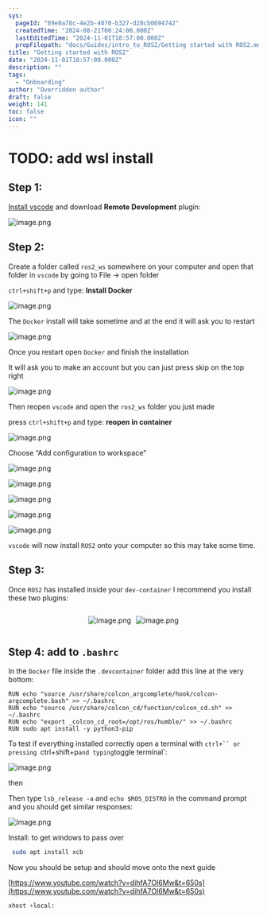 ```yaml
---
sys:
  pageId: "89e0a78c-4e2b-4070-b327-d28cb0694742"
  createdTime: "2024-08-21T00:24:00.000Z"
  lastEditedTime: "2024-11-01T18:57:00.000Z"
  propFilepath: "docs/Guides/intro_to_ROS2/Getting started with ROS2.md"
title: "Getting started with ROS2"
date: "2024-11-01T18:57:00.000Z"
description: ""
tags:
  - "Onboarding"
author: "Overridden author"
draft: false
weight: 141
toc: false
icon: ""
---
```


# TODO: add wsl install

## Step 1:

[Install vscode](https://code.visualstudio.com/download) and download **Remote Development** plugin:

![image.png](https://prod-files-secure.s3.us-west-2.amazonaws.com/d518164a-d88e-44d1-a4ee-3adb3bd8bce0/efb52993-1881-4a40-b95e-6f020334f022/image.png?X-Amz-Algorithm=AWS4-HMAC-SHA256&X-Amz-Content-Sha256=UNSIGNED-PAYLOAD&X-Amz-Credential=ASIAZI2LB466VUR4TKT3%2F20250322%2Fus-west-2%2Fs3%2Faws4_request&X-Amz-Date=20250322T061014Z&X-Amz-Expires=3600&X-Amz-Security-Token=IQoJb3JpZ2luX2VjEF0aCXVzLXdlc3QtMiJHMEUCID2MjxawT5Un7BQV5sjwtQQiQ%2Bx3C7FSrwVaeANbSj8PAiEAx0jRoD%2BF5wQseFRYXHrL0o8ihQaQkelsA5PQzKg%2F0%2BkqiAQItv%2F%2F%2F%2F%2F%2F%2F%2F%2F%2FARAAGgw2Mzc0MjMxODM4MDUiDHa9qpmSR7%2BHIqB9dircA5xCaIc6vsdoWUXPWU431vfMXUwPIAV05LQxZfD5yqapD7GfgplU3VAKoBvzqDcCW6UlAoqbgyxEAZMf1vgEXZfVPN2DoR3PC8pD4MW1RGatuGkKsg3e75H1ObjSQ0rfslipf7ieR%2FmufqvzugSYCB%2Bu8b59TLm6WvXsDT8DVoc241MwlGlW9jJ0hG2MB1YGrmCkjucq%2F9GEfjPTJuaa4la2US9HWiefljW06rcL93oUwTL%2FloTQPhMF67Z8LsLHVktojiGHcSWfzVSIMRFWyg4ob%2FtWjBNlJZ7LLMMKF23Wh%2FvSS2mOXYRzhdBxc8NtmvjZuWfR%2FA5rKT4QGnps3z18rXNHJJ07VgKdu0G%2FBzR8iUFnl8KaUflaE76QQgXh7puoQ1Nn8GWyGs9WsIXL6KfPNtrBsMkVGM1H%2BaHpu%2F9fo6ahFVp1%2FBUFjzQ1Wa5CjvQuH4rhDbu9nTKFdLjOj1qYcQZb8D8PjLKTiczSLf2iiO1v2iQILhznUALGZ4SaHIQD0Evhuz9Upkb1qNa8a9u%2BF7q8jfW0%2BqsJenJdwZeSlSNHzmfSnfggObZhXPtx%2BZWfDRsq4wALv5vBuid8mt3%2BEpF32q%2B%2BlcJ3Fy%2FNojr6F0u6CkEfyEzJsfl6MM6K%2Bb4GOqUBt5BFyUAs4SKv0R44%2FfDNDvJG0cPYjxvGS3Xy8n0LkJbgeJqb4u6tqbpu0aUBwPynfFfiNqSQpQ%2FUugqQ8%2FVM7GcIHdiAem5kwkWKIPf6a4tzFL5kGnTmd6r29lZpZQXPrkBmbfgkvheGc9nEYUqFm4UE3Fztrs9zG1AtT0vhYl%2BzeSx6mZXH1Ifufk38aGMd5AdcCxfUav7ZlQO2p%2B14K61HKgE%2B&X-Amz-Signature=3e8c60ece0d3a8b21de8d74ac02dd1f31d55d2e5d2973fc2508db86c60fe110d&X-Amz-SignedHeaders=host&x-id=GetObject)

## Step 2:

Create a folder called `ros2_ws` somewhere on your computer and open that folder in `vscode` by going to File → open folder 

`ctrl+shift+p` and type: **Install Docker**

![image.png](https://prod-files-secure.s3.us-west-2.amazonaws.com/d518164a-d88e-44d1-a4ee-3adb3bd8bce0/2269dc0e-1cd5-47ff-bceb-c04ad9b2eab0/image.png?X-Amz-Algorithm=AWS4-HMAC-SHA256&X-Amz-Content-Sha256=UNSIGNED-PAYLOAD&X-Amz-Credential=ASIAZI2LB466VUR4TKT3%2F20250322%2Fus-west-2%2Fs3%2Faws4_request&X-Amz-Date=20250322T061014Z&X-Amz-Expires=3600&X-Amz-Security-Token=IQoJb3JpZ2luX2VjEF0aCXVzLXdlc3QtMiJHMEUCID2MjxawT5Un7BQV5sjwtQQiQ%2Bx3C7FSrwVaeANbSj8PAiEAx0jRoD%2BF5wQseFRYXHrL0o8ihQaQkelsA5PQzKg%2F0%2BkqiAQItv%2F%2F%2F%2F%2F%2F%2F%2F%2F%2FARAAGgw2Mzc0MjMxODM4MDUiDHa9qpmSR7%2BHIqB9dircA5xCaIc6vsdoWUXPWU431vfMXUwPIAV05LQxZfD5yqapD7GfgplU3VAKoBvzqDcCW6UlAoqbgyxEAZMf1vgEXZfVPN2DoR3PC8pD4MW1RGatuGkKsg3e75H1ObjSQ0rfslipf7ieR%2FmufqvzugSYCB%2Bu8b59TLm6WvXsDT8DVoc241MwlGlW9jJ0hG2MB1YGrmCkjucq%2F9GEfjPTJuaa4la2US9HWiefljW06rcL93oUwTL%2FloTQPhMF67Z8LsLHVktojiGHcSWfzVSIMRFWyg4ob%2FtWjBNlJZ7LLMMKF23Wh%2FvSS2mOXYRzhdBxc8NtmvjZuWfR%2FA5rKT4QGnps3z18rXNHJJ07VgKdu0G%2FBzR8iUFnl8KaUflaE76QQgXh7puoQ1Nn8GWyGs9WsIXL6KfPNtrBsMkVGM1H%2BaHpu%2F9fo6ahFVp1%2FBUFjzQ1Wa5CjvQuH4rhDbu9nTKFdLjOj1qYcQZb8D8PjLKTiczSLf2iiO1v2iQILhznUALGZ4SaHIQD0Evhuz9Upkb1qNa8a9u%2BF7q8jfW0%2BqsJenJdwZeSlSNHzmfSnfggObZhXPtx%2BZWfDRsq4wALv5vBuid8mt3%2BEpF32q%2B%2BlcJ3Fy%2FNojr6F0u6CkEfyEzJsfl6MM6K%2Bb4GOqUBt5BFyUAs4SKv0R44%2FfDNDvJG0cPYjxvGS3Xy8n0LkJbgeJqb4u6tqbpu0aUBwPynfFfiNqSQpQ%2FUugqQ8%2FVM7GcIHdiAem5kwkWKIPf6a4tzFL5kGnTmd6r29lZpZQXPrkBmbfgkvheGc9nEYUqFm4UE3Fztrs9zG1AtT0vhYl%2BzeSx6mZXH1Ifufk38aGMd5AdcCxfUav7ZlQO2p%2B14K61HKgE%2B&X-Amz-Signature=0ffe3f14dafbc557494e005d9eef521ddc56c83404b0acf77b197f9e5c1f7569&X-Amz-SignedHeaders=host&x-id=GetObject)

The `Docker` install will take sometime and at the end it will ask you to restart

![image.png](https://prod-files-secure.s3.us-west-2.amazonaws.com/d518164a-d88e-44d1-a4ee-3adb3bd8bce0/ed233f78-be33-4b1f-b89c-9c346c0e961e/image.png?X-Amz-Algorithm=AWS4-HMAC-SHA256&X-Amz-Content-Sha256=UNSIGNED-PAYLOAD&X-Amz-Credential=ASIAZI2LB466VUR4TKT3%2F20250322%2Fus-west-2%2Fs3%2Faws4_request&X-Amz-Date=20250322T061014Z&X-Amz-Expires=3600&X-Amz-Security-Token=IQoJb3JpZ2luX2VjEF0aCXVzLXdlc3QtMiJHMEUCID2MjxawT5Un7BQV5sjwtQQiQ%2Bx3C7FSrwVaeANbSj8PAiEAx0jRoD%2BF5wQseFRYXHrL0o8ihQaQkelsA5PQzKg%2F0%2BkqiAQItv%2F%2F%2F%2F%2F%2F%2F%2F%2F%2FARAAGgw2Mzc0MjMxODM4MDUiDHa9qpmSR7%2BHIqB9dircA5xCaIc6vsdoWUXPWU431vfMXUwPIAV05LQxZfD5yqapD7GfgplU3VAKoBvzqDcCW6UlAoqbgyxEAZMf1vgEXZfVPN2DoR3PC8pD4MW1RGatuGkKsg3e75H1ObjSQ0rfslipf7ieR%2FmufqvzugSYCB%2Bu8b59TLm6WvXsDT8DVoc241MwlGlW9jJ0hG2MB1YGrmCkjucq%2F9GEfjPTJuaa4la2US9HWiefljW06rcL93oUwTL%2FloTQPhMF67Z8LsLHVktojiGHcSWfzVSIMRFWyg4ob%2FtWjBNlJZ7LLMMKF23Wh%2FvSS2mOXYRzhdBxc8NtmvjZuWfR%2FA5rKT4QGnps3z18rXNHJJ07VgKdu0G%2FBzR8iUFnl8KaUflaE76QQgXh7puoQ1Nn8GWyGs9WsIXL6KfPNtrBsMkVGM1H%2BaHpu%2F9fo6ahFVp1%2FBUFjzQ1Wa5CjvQuH4rhDbu9nTKFdLjOj1qYcQZb8D8PjLKTiczSLf2iiO1v2iQILhznUALGZ4SaHIQD0Evhuz9Upkb1qNa8a9u%2BF7q8jfW0%2BqsJenJdwZeSlSNHzmfSnfggObZhXPtx%2BZWfDRsq4wALv5vBuid8mt3%2BEpF32q%2B%2BlcJ3Fy%2FNojr6F0u6CkEfyEzJsfl6MM6K%2Bb4GOqUBt5BFyUAs4SKv0R44%2FfDNDvJG0cPYjxvGS3Xy8n0LkJbgeJqb4u6tqbpu0aUBwPynfFfiNqSQpQ%2FUugqQ8%2FVM7GcIHdiAem5kwkWKIPf6a4tzFL5kGnTmd6r29lZpZQXPrkBmbfgkvheGc9nEYUqFm4UE3Fztrs9zG1AtT0vhYl%2BzeSx6mZXH1Ifufk38aGMd5AdcCxfUav7ZlQO2p%2B14K61HKgE%2B&X-Amz-Signature=49f472494ed0ab3278ccc53b912cbc392f5b3bb00d66ce4289afcfc4fff55121&X-Amz-SignedHeaders=host&x-id=GetObject)

Once you restart open `Docker` and finish the installation

It will ask you to make an account but you can just press skip on the top right

![image.png](https://prod-files-secure.s3.us-west-2.amazonaws.com/d518164a-d88e-44d1-a4ee-3adb3bd8bce0/21010ad9-1659-4fd9-9f59-9932a09b2a3d/image.png?X-Amz-Algorithm=AWS4-HMAC-SHA256&X-Amz-Content-Sha256=UNSIGNED-PAYLOAD&X-Amz-Credential=ASIAZI2LB466VUR4TKT3%2F20250322%2Fus-west-2%2Fs3%2Faws4_request&X-Amz-Date=20250322T061014Z&X-Amz-Expires=3600&X-Amz-Security-Token=IQoJb3JpZ2luX2VjEF0aCXVzLXdlc3QtMiJHMEUCID2MjxawT5Un7BQV5sjwtQQiQ%2Bx3C7FSrwVaeANbSj8PAiEAx0jRoD%2BF5wQseFRYXHrL0o8ihQaQkelsA5PQzKg%2F0%2BkqiAQItv%2F%2F%2F%2F%2F%2F%2F%2F%2F%2FARAAGgw2Mzc0MjMxODM4MDUiDHa9qpmSR7%2BHIqB9dircA5xCaIc6vsdoWUXPWU431vfMXUwPIAV05LQxZfD5yqapD7GfgplU3VAKoBvzqDcCW6UlAoqbgyxEAZMf1vgEXZfVPN2DoR3PC8pD4MW1RGatuGkKsg3e75H1ObjSQ0rfslipf7ieR%2FmufqvzugSYCB%2Bu8b59TLm6WvXsDT8DVoc241MwlGlW9jJ0hG2MB1YGrmCkjucq%2F9GEfjPTJuaa4la2US9HWiefljW06rcL93oUwTL%2FloTQPhMF67Z8LsLHVktojiGHcSWfzVSIMRFWyg4ob%2FtWjBNlJZ7LLMMKF23Wh%2FvSS2mOXYRzhdBxc8NtmvjZuWfR%2FA5rKT4QGnps3z18rXNHJJ07VgKdu0G%2FBzR8iUFnl8KaUflaE76QQgXh7puoQ1Nn8GWyGs9WsIXL6KfPNtrBsMkVGM1H%2BaHpu%2F9fo6ahFVp1%2FBUFjzQ1Wa5CjvQuH4rhDbu9nTKFdLjOj1qYcQZb8D8PjLKTiczSLf2iiO1v2iQILhznUALGZ4SaHIQD0Evhuz9Upkb1qNa8a9u%2BF7q8jfW0%2BqsJenJdwZeSlSNHzmfSnfggObZhXPtx%2BZWfDRsq4wALv5vBuid8mt3%2BEpF32q%2B%2BlcJ3Fy%2FNojr6F0u6CkEfyEzJsfl6MM6K%2Bb4GOqUBt5BFyUAs4SKv0R44%2FfDNDvJG0cPYjxvGS3Xy8n0LkJbgeJqb4u6tqbpu0aUBwPynfFfiNqSQpQ%2FUugqQ8%2FVM7GcIHdiAem5kwkWKIPf6a4tzFL5kGnTmd6r29lZpZQXPrkBmbfgkvheGc9nEYUqFm4UE3Fztrs9zG1AtT0vhYl%2BzeSx6mZXH1Ifufk38aGMd5AdcCxfUav7ZlQO2p%2B14K61HKgE%2B&X-Amz-Signature=c3cda7d50a9b188596996f6e489fd22633a5681afab407ad5398724efb26d3d4&X-Amz-SignedHeaders=host&x-id=GetObject)

Then reopen `vscode` and open the `ros2_ws` folder you just made

press `ctrl+shift+p` and type: **reopen in container**

![image.png](https://prod-files-secure.s3.us-west-2.amazonaws.com/d518164a-d88e-44d1-a4ee-3adb3bd8bce0/4e93b8c2-41ad-488c-8095-c74205196118/image.png?X-Amz-Algorithm=AWS4-HMAC-SHA256&X-Amz-Content-Sha256=UNSIGNED-PAYLOAD&X-Amz-Credential=ASIAZI2LB466VUR4TKT3%2F20250322%2Fus-west-2%2Fs3%2Faws4_request&X-Amz-Date=20250322T061014Z&X-Amz-Expires=3600&X-Amz-Security-Token=IQoJb3JpZ2luX2VjEF0aCXVzLXdlc3QtMiJHMEUCID2MjxawT5Un7BQV5sjwtQQiQ%2Bx3C7FSrwVaeANbSj8PAiEAx0jRoD%2BF5wQseFRYXHrL0o8ihQaQkelsA5PQzKg%2F0%2BkqiAQItv%2F%2F%2F%2F%2F%2F%2F%2F%2F%2FARAAGgw2Mzc0MjMxODM4MDUiDHa9qpmSR7%2BHIqB9dircA5xCaIc6vsdoWUXPWU431vfMXUwPIAV05LQxZfD5yqapD7GfgplU3VAKoBvzqDcCW6UlAoqbgyxEAZMf1vgEXZfVPN2DoR3PC8pD4MW1RGatuGkKsg3e75H1ObjSQ0rfslipf7ieR%2FmufqvzugSYCB%2Bu8b59TLm6WvXsDT8DVoc241MwlGlW9jJ0hG2MB1YGrmCkjucq%2F9GEfjPTJuaa4la2US9HWiefljW06rcL93oUwTL%2FloTQPhMF67Z8LsLHVktojiGHcSWfzVSIMRFWyg4ob%2FtWjBNlJZ7LLMMKF23Wh%2FvSS2mOXYRzhdBxc8NtmvjZuWfR%2FA5rKT4QGnps3z18rXNHJJ07VgKdu0G%2FBzR8iUFnl8KaUflaE76QQgXh7puoQ1Nn8GWyGs9WsIXL6KfPNtrBsMkVGM1H%2BaHpu%2F9fo6ahFVp1%2FBUFjzQ1Wa5CjvQuH4rhDbu9nTKFdLjOj1qYcQZb8D8PjLKTiczSLf2iiO1v2iQILhznUALGZ4SaHIQD0Evhuz9Upkb1qNa8a9u%2BF7q8jfW0%2BqsJenJdwZeSlSNHzmfSnfggObZhXPtx%2BZWfDRsq4wALv5vBuid8mt3%2BEpF32q%2B%2BlcJ3Fy%2FNojr6F0u6CkEfyEzJsfl6MM6K%2Bb4GOqUBt5BFyUAs4SKv0R44%2FfDNDvJG0cPYjxvGS3Xy8n0LkJbgeJqb4u6tqbpu0aUBwPynfFfiNqSQpQ%2FUugqQ8%2FVM7GcIHdiAem5kwkWKIPf6a4tzFL5kGnTmd6r29lZpZQXPrkBmbfgkvheGc9nEYUqFm4UE3Fztrs9zG1AtT0vhYl%2BzeSx6mZXH1Ifufk38aGMd5AdcCxfUav7ZlQO2p%2B14K61HKgE%2B&X-Amz-Signature=adf8a2c3cd33ba6e6ef5f3f2c6a93797760a9181809a4b0238c76c10b61198c9&X-Amz-SignedHeaders=host&x-id=GetObject)

Choose “Add configuration to workspace”

![image.png](https://prod-files-secure.s3.us-west-2.amazonaws.com/d518164a-d88e-44d1-a4ee-3adb3bd8bce0/9560b282-5060-4989-ba37-97e7b2c22476/image.png?X-Amz-Algorithm=AWS4-HMAC-SHA256&X-Amz-Content-Sha256=UNSIGNED-PAYLOAD&X-Amz-Credential=ASIAZI2LB466VUR4TKT3%2F20250322%2Fus-west-2%2Fs3%2Faws4_request&X-Amz-Date=20250322T061014Z&X-Amz-Expires=3600&X-Amz-Security-Token=IQoJb3JpZ2luX2VjEF0aCXVzLXdlc3QtMiJHMEUCID2MjxawT5Un7BQV5sjwtQQiQ%2Bx3C7FSrwVaeANbSj8PAiEAx0jRoD%2BF5wQseFRYXHrL0o8ihQaQkelsA5PQzKg%2F0%2BkqiAQItv%2F%2F%2F%2F%2F%2F%2F%2F%2F%2FARAAGgw2Mzc0MjMxODM4MDUiDHa9qpmSR7%2BHIqB9dircA5xCaIc6vsdoWUXPWU431vfMXUwPIAV05LQxZfD5yqapD7GfgplU3VAKoBvzqDcCW6UlAoqbgyxEAZMf1vgEXZfVPN2DoR3PC8pD4MW1RGatuGkKsg3e75H1ObjSQ0rfslipf7ieR%2FmufqvzugSYCB%2Bu8b59TLm6WvXsDT8DVoc241MwlGlW9jJ0hG2MB1YGrmCkjucq%2F9GEfjPTJuaa4la2US9HWiefljW06rcL93oUwTL%2FloTQPhMF67Z8LsLHVktojiGHcSWfzVSIMRFWyg4ob%2FtWjBNlJZ7LLMMKF23Wh%2FvSS2mOXYRzhdBxc8NtmvjZuWfR%2FA5rKT4QGnps3z18rXNHJJ07VgKdu0G%2FBzR8iUFnl8KaUflaE76QQgXh7puoQ1Nn8GWyGs9WsIXL6KfPNtrBsMkVGM1H%2BaHpu%2F9fo6ahFVp1%2FBUFjzQ1Wa5CjvQuH4rhDbu9nTKFdLjOj1qYcQZb8D8PjLKTiczSLf2iiO1v2iQILhznUALGZ4SaHIQD0Evhuz9Upkb1qNa8a9u%2BF7q8jfW0%2BqsJenJdwZeSlSNHzmfSnfggObZhXPtx%2BZWfDRsq4wALv5vBuid8mt3%2BEpF32q%2B%2BlcJ3Fy%2FNojr6F0u6CkEfyEzJsfl6MM6K%2Bb4GOqUBt5BFyUAs4SKv0R44%2FfDNDvJG0cPYjxvGS3Xy8n0LkJbgeJqb4u6tqbpu0aUBwPynfFfiNqSQpQ%2FUugqQ8%2FVM7GcIHdiAem5kwkWKIPf6a4tzFL5kGnTmd6r29lZpZQXPrkBmbfgkvheGc9nEYUqFm4UE3Fztrs9zG1AtT0vhYl%2BzeSx6mZXH1Ifufk38aGMd5AdcCxfUav7ZlQO2p%2B14K61HKgE%2B&X-Amz-Signature=36dd14bca32b1aa3898f6d8e7d26f9679813e4b3b319c65ed774d5c63fa72246&X-Amz-SignedHeaders=host&x-id=GetObject)

![image.png](https://prod-files-secure.s3.us-west-2.amazonaws.com/d518164a-d88e-44d1-a4ee-3adb3bd8bce0/2ee63f81-886b-48e8-a553-dc6e5eac99e4/image.png?X-Amz-Algorithm=AWS4-HMAC-SHA256&X-Amz-Content-Sha256=UNSIGNED-PAYLOAD&X-Amz-Credential=ASIAZI2LB466VUR4TKT3%2F20250322%2Fus-west-2%2Fs3%2Faws4_request&X-Amz-Date=20250322T061014Z&X-Amz-Expires=3600&X-Amz-Security-Token=IQoJb3JpZ2luX2VjEF0aCXVzLXdlc3QtMiJHMEUCID2MjxawT5Un7BQV5sjwtQQiQ%2Bx3C7FSrwVaeANbSj8PAiEAx0jRoD%2BF5wQseFRYXHrL0o8ihQaQkelsA5PQzKg%2F0%2BkqiAQItv%2F%2F%2F%2F%2F%2F%2F%2F%2F%2FARAAGgw2Mzc0MjMxODM4MDUiDHa9qpmSR7%2BHIqB9dircA5xCaIc6vsdoWUXPWU431vfMXUwPIAV05LQxZfD5yqapD7GfgplU3VAKoBvzqDcCW6UlAoqbgyxEAZMf1vgEXZfVPN2DoR3PC8pD4MW1RGatuGkKsg3e75H1ObjSQ0rfslipf7ieR%2FmufqvzugSYCB%2Bu8b59TLm6WvXsDT8DVoc241MwlGlW9jJ0hG2MB1YGrmCkjucq%2F9GEfjPTJuaa4la2US9HWiefljW06rcL93oUwTL%2FloTQPhMF67Z8LsLHVktojiGHcSWfzVSIMRFWyg4ob%2FtWjBNlJZ7LLMMKF23Wh%2FvSS2mOXYRzhdBxc8NtmvjZuWfR%2FA5rKT4QGnps3z18rXNHJJ07VgKdu0G%2FBzR8iUFnl8KaUflaE76QQgXh7puoQ1Nn8GWyGs9WsIXL6KfPNtrBsMkVGM1H%2BaHpu%2F9fo6ahFVp1%2FBUFjzQ1Wa5CjvQuH4rhDbu9nTKFdLjOj1qYcQZb8D8PjLKTiczSLf2iiO1v2iQILhznUALGZ4SaHIQD0Evhuz9Upkb1qNa8a9u%2BF7q8jfW0%2BqsJenJdwZeSlSNHzmfSnfggObZhXPtx%2BZWfDRsq4wALv5vBuid8mt3%2BEpF32q%2B%2BlcJ3Fy%2FNojr6F0u6CkEfyEzJsfl6MM6K%2Bb4GOqUBt5BFyUAs4SKv0R44%2FfDNDvJG0cPYjxvGS3Xy8n0LkJbgeJqb4u6tqbpu0aUBwPynfFfiNqSQpQ%2FUugqQ8%2FVM7GcIHdiAem5kwkWKIPf6a4tzFL5kGnTmd6r29lZpZQXPrkBmbfgkvheGc9nEYUqFm4UE3Fztrs9zG1AtT0vhYl%2BzeSx6mZXH1Ifufk38aGMd5AdcCxfUav7ZlQO2p%2B14K61HKgE%2B&X-Amz-Signature=feffad151cf189670421719a794f55a270ff96327b1fbd826029b4aebc9236b9&X-Amz-SignedHeaders=host&x-id=GetObject)

![image.png](https://prod-files-secure.s3.us-west-2.amazonaws.com/d518164a-d88e-44d1-a4ee-3adb3bd8bce0/ae1580b2-b048-407e-aed9-b584224a7a04/image.png?X-Amz-Algorithm=AWS4-HMAC-SHA256&X-Amz-Content-Sha256=UNSIGNED-PAYLOAD&X-Amz-Credential=ASIAZI2LB466VUR4TKT3%2F20250322%2Fus-west-2%2Fs3%2Faws4_request&X-Amz-Date=20250322T061014Z&X-Amz-Expires=3600&X-Amz-Security-Token=IQoJb3JpZ2luX2VjEF0aCXVzLXdlc3QtMiJHMEUCID2MjxawT5Un7BQV5sjwtQQiQ%2Bx3C7FSrwVaeANbSj8PAiEAx0jRoD%2BF5wQseFRYXHrL0o8ihQaQkelsA5PQzKg%2F0%2BkqiAQItv%2F%2F%2F%2F%2F%2F%2F%2F%2F%2FARAAGgw2Mzc0MjMxODM4MDUiDHa9qpmSR7%2BHIqB9dircA5xCaIc6vsdoWUXPWU431vfMXUwPIAV05LQxZfD5yqapD7GfgplU3VAKoBvzqDcCW6UlAoqbgyxEAZMf1vgEXZfVPN2DoR3PC8pD4MW1RGatuGkKsg3e75H1ObjSQ0rfslipf7ieR%2FmufqvzugSYCB%2Bu8b59TLm6WvXsDT8DVoc241MwlGlW9jJ0hG2MB1YGrmCkjucq%2F9GEfjPTJuaa4la2US9HWiefljW06rcL93oUwTL%2FloTQPhMF67Z8LsLHVktojiGHcSWfzVSIMRFWyg4ob%2FtWjBNlJZ7LLMMKF23Wh%2FvSS2mOXYRzhdBxc8NtmvjZuWfR%2FA5rKT4QGnps3z18rXNHJJ07VgKdu0G%2FBzR8iUFnl8KaUflaE76QQgXh7puoQ1Nn8GWyGs9WsIXL6KfPNtrBsMkVGM1H%2BaHpu%2F9fo6ahFVp1%2FBUFjzQ1Wa5CjvQuH4rhDbu9nTKFdLjOj1qYcQZb8D8PjLKTiczSLf2iiO1v2iQILhznUALGZ4SaHIQD0Evhuz9Upkb1qNa8a9u%2BF7q8jfW0%2BqsJenJdwZeSlSNHzmfSnfggObZhXPtx%2BZWfDRsq4wALv5vBuid8mt3%2BEpF32q%2B%2BlcJ3Fy%2FNojr6F0u6CkEfyEzJsfl6MM6K%2Bb4GOqUBt5BFyUAs4SKv0R44%2FfDNDvJG0cPYjxvGS3Xy8n0LkJbgeJqb4u6tqbpu0aUBwPynfFfiNqSQpQ%2FUugqQ8%2FVM7GcIHdiAem5kwkWKIPf6a4tzFL5kGnTmd6r29lZpZQXPrkBmbfgkvheGc9nEYUqFm4UE3Fztrs9zG1AtT0vhYl%2BzeSx6mZXH1Ifufk38aGMd5AdcCxfUav7ZlQO2p%2B14K61HKgE%2B&X-Amz-Signature=81b02a28c694a065fa56dcb485ec05cf96be2906beef923b6fe33a108f42d2fc&X-Amz-SignedHeaders=host&x-id=GetObject)

![image.png](https://prod-files-secure.s3.us-west-2.amazonaws.com/d518164a-d88e-44d1-a4ee-3adb3bd8bce0/53255b28-f75e-430f-b9e3-c0ac8577e42b/image.png?X-Amz-Algorithm=AWS4-HMAC-SHA256&X-Amz-Content-Sha256=UNSIGNED-PAYLOAD&X-Amz-Credential=ASIAZI2LB466VUR4TKT3%2F20250322%2Fus-west-2%2Fs3%2Faws4_request&X-Amz-Date=20250322T061014Z&X-Amz-Expires=3600&X-Amz-Security-Token=IQoJb3JpZ2luX2VjEF0aCXVzLXdlc3QtMiJHMEUCID2MjxawT5Un7BQV5sjwtQQiQ%2Bx3C7FSrwVaeANbSj8PAiEAx0jRoD%2BF5wQseFRYXHrL0o8ihQaQkelsA5PQzKg%2F0%2BkqiAQItv%2F%2F%2F%2F%2F%2F%2F%2F%2F%2FARAAGgw2Mzc0MjMxODM4MDUiDHa9qpmSR7%2BHIqB9dircA5xCaIc6vsdoWUXPWU431vfMXUwPIAV05LQxZfD5yqapD7GfgplU3VAKoBvzqDcCW6UlAoqbgyxEAZMf1vgEXZfVPN2DoR3PC8pD4MW1RGatuGkKsg3e75H1ObjSQ0rfslipf7ieR%2FmufqvzugSYCB%2Bu8b59TLm6WvXsDT8DVoc241MwlGlW9jJ0hG2MB1YGrmCkjucq%2F9GEfjPTJuaa4la2US9HWiefljW06rcL93oUwTL%2FloTQPhMF67Z8LsLHVktojiGHcSWfzVSIMRFWyg4ob%2FtWjBNlJZ7LLMMKF23Wh%2FvSS2mOXYRzhdBxc8NtmvjZuWfR%2FA5rKT4QGnps3z18rXNHJJ07VgKdu0G%2FBzR8iUFnl8KaUflaE76QQgXh7puoQ1Nn8GWyGs9WsIXL6KfPNtrBsMkVGM1H%2BaHpu%2F9fo6ahFVp1%2FBUFjzQ1Wa5CjvQuH4rhDbu9nTKFdLjOj1qYcQZb8D8PjLKTiczSLf2iiO1v2iQILhznUALGZ4SaHIQD0Evhuz9Upkb1qNa8a9u%2BF7q8jfW0%2BqsJenJdwZeSlSNHzmfSnfggObZhXPtx%2BZWfDRsq4wALv5vBuid8mt3%2BEpF32q%2B%2BlcJ3Fy%2FNojr6F0u6CkEfyEzJsfl6MM6K%2Bb4GOqUBt5BFyUAs4SKv0R44%2FfDNDvJG0cPYjxvGS3Xy8n0LkJbgeJqb4u6tqbpu0aUBwPynfFfiNqSQpQ%2FUugqQ8%2FVM7GcIHdiAem5kwkWKIPf6a4tzFL5kGnTmd6r29lZpZQXPrkBmbfgkvheGc9nEYUqFm4UE3Fztrs9zG1AtT0vhYl%2BzeSx6mZXH1Ifufk38aGMd5AdcCxfUav7ZlQO2p%2B14K61HKgE%2B&X-Amz-Signature=cf7a59630e763c5db2aa54a659165f38a154ba86f88d56c6a9db7117912075d4&X-Amz-SignedHeaders=host&x-id=GetObject)

![image.png](https://prod-files-secure.s3.us-west-2.amazonaws.com/d518164a-d88e-44d1-a4ee-3adb3bd8bce0/7c562767-5af9-4ffb-97d1-327bcdf4ee00/image.png?X-Amz-Algorithm=AWS4-HMAC-SHA256&X-Amz-Content-Sha256=UNSIGNED-PAYLOAD&X-Amz-Credential=ASIAZI2LB466VUR4TKT3%2F20250322%2Fus-west-2%2Fs3%2Faws4_request&X-Amz-Date=20250322T061014Z&X-Amz-Expires=3600&X-Amz-Security-Token=IQoJb3JpZ2luX2VjEF0aCXVzLXdlc3QtMiJHMEUCID2MjxawT5Un7BQV5sjwtQQiQ%2Bx3C7FSrwVaeANbSj8PAiEAx0jRoD%2BF5wQseFRYXHrL0o8ihQaQkelsA5PQzKg%2F0%2BkqiAQItv%2F%2F%2F%2F%2F%2F%2F%2F%2F%2FARAAGgw2Mzc0MjMxODM4MDUiDHa9qpmSR7%2BHIqB9dircA5xCaIc6vsdoWUXPWU431vfMXUwPIAV05LQxZfD5yqapD7GfgplU3VAKoBvzqDcCW6UlAoqbgyxEAZMf1vgEXZfVPN2DoR3PC8pD4MW1RGatuGkKsg3e75H1ObjSQ0rfslipf7ieR%2FmufqvzugSYCB%2Bu8b59TLm6WvXsDT8DVoc241MwlGlW9jJ0hG2MB1YGrmCkjucq%2F9GEfjPTJuaa4la2US9HWiefljW06rcL93oUwTL%2FloTQPhMF67Z8LsLHVktojiGHcSWfzVSIMRFWyg4ob%2FtWjBNlJZ7LLMMKF23Wh%2FvSS2mOXYRzhdBxc8NtmvjZuWfR%2FA5rKT4QGnps3z18rXNHJJ07VgKdu0G%2FBzR8iUFnl8KaUflaE76QQgXh7puoQ1Nn8GWyGs9WsIXL6KfPNtrBsMkVGM1H%2BaHpu%2F9fo6ahFVp1%2FBUFjzQ1Wa5CjvQuH4rhDbu9nTKFdLjOj1qYcQZb8D8PjLKTiczSLf2iiO1v2iQILhznUALGZ4SaHIQD0Evhuz9Upkb1qNa8a9u%2BF7q8jfW0%2BqsJenJdwZeSlSNHzmfSnfggObZhXPtx%2BZWfDRsq4wALv5vBuid8mt3%2BEpF32q%2B%2BlcJ3Fy%2FNojr6F0u6CkEfyEzJsfl6MM6K%2Bb4GOqUBt5BFyUAs4SKv0R44%2FfDNDvJG0cPYjxvGS3Xy8n0LkJbgeJqb4u6tqbpu0aUBwPynfFfiNqSQpQ%2FUugqQ8%2FVM7GcIHdiAem5kwkWKIPf6a4tzFL5kGnTmd6r29lZpZQXPrkBmbfgkvheGc9nEYUqFm4UE3Fztrs9zG1AtT0vhYl%2BzeSx6mZXH1Ifufk38aGMd5AdcCxfUav7ZlQO2p%2B14K61HKgE%2B&X-Amz-Signature=ebc5bcf7cbad3d1a0e1f9f6b59ae05293cda6c07570f7261a76a356b146b9722&X-Amz-SignedHeaders=host&x-id=GetObject)

`vscode` will now install `ROS2` onto your computer so this may take some time.

## Step 3:

Once `ROS2` has installed inside your `dev-container` I recommend you install these two plugins:

<div style="display: flex;flex-direction: row; column-gap:10px; max-width: 630px;justify-content: center;">
<div>

![image.png](https://prod-files-secure.s3.us-west-2.amazonaws.com/d518164a-d88e-44d1-a4ee-3adb3bd8bce0/3fc3d550-5a54-4ba1-ba6b-faa01cdb7369/image.png?X-Amz-Algorithm=AWS4-HMAC-SHA256&X-Amz-Content-Sha256=UNSIGNED-PAYLOAD&X-Amz-Credential=ASIAZI2LB466SVKOJNKV%2F20250322%2Fus-west-2%2Fs3%2Faws4_request&X-Amz-Date=20250322T061016Z&X-Amz-Expires=3600&X-Amz-Security-Token=IQoJb3JpZ2luX2VjEF0aCXVzLXdlc3QtMiJGMEQCIFP4lLM4rLA1S4%2FbVaM5EBt3kZEyQBUwe08jbhq29YhZAiADlsf4ljW%2FoHRMJq8b%2BT6UbEhCGxZfm9HmtA1RTwjlHSqIBAi2%2F%2F%2F%2F%2F%2F%2F%2F%2F%2F8BEAAaDDYzNzQyMzE4MzgwNSIMLSlCwUD1J5eD0sXVKtwD4GBa75Nbjrb%2FW9jT%2BXP%2FLe9i%2BQw5N9xjcHSyvyMgwhZdv5EM4bxrfe01Ie4fCjlsS9%2BX8B0qOU5nYu98gJnhsk3auzC9W0cXDIHpBmlNHAd3xdcwgTBxqmhnprfdcQG7CLX9gCYT2LAnV5LV5Q13elnZIhD4ztnOWu4Jq%2B7qVFrxG%2BymApdYGs%2FaUFMf83qb1gkqzBgkN2dR9EaRNqgjFEFX9F2gSt%2FoEm21w9ynk5CtBZ9C1ytUKT288JLS8P%2FO51gDULrEfSE08KcwENO%2Bu6BojHxQLRZYZPb2dNz2fN0XFhQHkLjiMFf5O339a9r0Pi8kcNfT%2BVxzOyUZABovDX5vRv3E6UGNICDsOYloB%2BjcxQCzLx3D8IBIDmqhpEBQU5WOXjUwhyrOiL%2FjnCfg31MNES06LZzJnlPSLct%2Bta%2B13IdIhd34AALpWH%2BDMeEQCyVEAMC%2FTxTAb%2B2GViCrt4Wy8Pw%2FtUGIfK1nagYD6lE%2F1SlIFEVjM9L1FrdyJrtjgKyJI2WIqjOZSjNEBusGpie8HNxq0nVvxagoxIoWDRmTOEA8GcQsCr6mLiNbpyWO6BlEeLcyK9pcwEumliRv%2BbYJxp%2BSfPqTuTQR%2BtxXgnlHXFUt1tKAAbwMSHQwsov5vgY6pgEPGSITzdGDuw5eidxplShBPU5KqlRpawpPnjb7qIMVAAiFeFX7qovBtPM4Tc7yCGeNoR2bMyXtjRyDK6rPj72lRnDl2DSrq7T0YFNuzafWv6czPpVyPo4SSgQSsXZee5WwSP7ZqL3S8rkOk28olboreB73JcP%2B1U7Cq9cX3%2BGDGnTS1P1xtaSBjQ1uGaP%2BmccdAL%2B%2BpOWP3LBNFDBy261SctaxFuBF&X-Amz-Signature=c2b752bd4df8ec31fabd0dd7a52898801a5988d0c227c3433558e3a2c4e3beea&X-Amz-SignedHeaders=host&x-id=GetObject)

</div>
<div>

![image.png](https://prod-files-secure.s3.us-west-2.amazonaws.com/d518164a-d88e-44d1-a4ee-3adb3bd8bce0/d994cc66-13c2-4093-a5a3-f84cf4601a82/image.png?X-Amz-Algorithm=AWS4-HMAC-SHA256&X-Amz-Content-Sha256=UNSIGNED-PAYLOAD&X-Amz-Credential=ASIAZI2LB4667K3MXMYR%2F20250322%2Fus-west-2%2Fs3%2Faws4_request&X-Amz-Date=20250322T061016Z&X-Amz-Expires=3600&X-Amz-Security-Token=IQoJb3JpZ2luX2VjEF0aCXVzLXdlc3QtMiJIMEYCIQCYpr2IYYg7EvaNFjSKVsmdDIWltnBgKRep3XrH5M2MZgIhAMfTNE2XIyjES2ou5HlSp5pCG81M19qBCNf5CRg2cUT%2BKogECLb%2F%2F%2F%2F%2F%2F%2F%2F%2F%2FwEQABoMNjM3NDIzMTgzODA1IgypXf8u%2FXIbK1S9HoAq3AM9ywDCXvd1fHZYT9hyX3A6Ue9vG4GWulE8PMLZbTnK9eKfBpoUqaRYmiCO8rfaihg1Tf13ot0Xta7Jbuwesop4GZRi%2FDl%2Fb0MGrUql5Gg%2FquPKSbD2AAgPGQ6HFHAfT99P%2Bb1XUlRye8%2BGM8PtNxHEJmNjN9ToQ9%2BnpYxmtfX%2B%2FYX0PJYX0oDvzZLTLW2LEVuNM6n%2BOGyAq4iyEiyZVFbiCkqZ6ZiUGcgPOMl6GAoFSzZ83rEFWYG7mLd%2BJBJyqjQHZeO2RjbXWVlO%2B7G4OYXcItZfbzxpZhJrmkdDOk%2B9Yw1q8Tb21RCVQuKEJlYNH%2FCOQe50gXZ49%2B1d1aMLTWppDVcz2QmqNh9VQoxC4umkeji3S15Pc24uQareQyVGFG2y%2B9t5JDvUk17mTXXzhu7ceoWswHkNcJunZONgUpFOtDEe3nvOVEPAWXa0d6%2FR2mgW09tRhrwjbMtDPXYgM1X1mwWBhgSWlP20YKfX20hV4Fb8x3wckZUC%2BacOPtRrXXm1N84oCnElqbBM2s3A6NtdZQZfYR7Ta4oIEITjYvbGYDQltSGnCJLn5AsAyPCWnV63c2Fy6j2U96aXGUKwkd8A%2F6nFevYqcoV8RRpVzDgEJjx9%2BbVfURk9PvEjFTDGi%2Fm%2BBjqkAYkJNx1FSaHz%2FOT623Z0hzvC6b83eTHMU4loxRk%2FIMb3z5tnv8EI%2B%2F5EIbq8grXfC%2FEAanedEUmup3EHREu2lj6GN5R1JGE1Zd0OAgJF5Eahy96a4xkqmSPE7wzHHwsTxUcHx0T8lkUnjxDydM9LYL1hvU51%2FT0WI%2By8ka5%2BTty6DMMbi9uOV78sYIAspn9qHS5m3HBVX1enpSbC%2Frw4%2BGvcvxYu&X-Amz-Signature=c7ccdece7ec44aa7d3794348cccacf431cf20c64a1abcf8b2dab5e2d70be0bc4&X-Amz-SignedHeaders=host&x-id=GetObject)

</div>
</div>

## Step 4: add to `.bashrc`

In the `Docker` file inside the `.devcontainer` folder add this line at the very bottom: 

```docker
RUN echo "source /usr/share/colcon_argcomplete/hook/colcon-argcomplete.bash" >> ~/.bashrc
RUN echo "source /usr/share/colcon_cd/function/colcon_cd.sh" >> ~/.bashrc
RUN echo "export _colcon_cd_root=/opt/ros/humble/" >> ~/.bashrc
RUN sudo apt install -y python3-pip 
```

To test if everything installed correctly open a terminal with `ctrl+`` or pressing `ctrl+shift+p` and typing `toggle terminal`:

![image.png](https://prod-files-secure.s3.us-west-2.amazonaws.com/d518164a-d88e-44d1-a4ee-3adb3bd8bce0/6a4943d8-b04e-4c02-9a58-775f3384d1a5/image.png?X-Amz-Algorithm=AWS4-HMAC-SHA256&X-Amz-Content-Sha256=UNSIGNED-PAYLOAD&X-Amz-Credential=ASIAZI2LB466VUR4TKT3%2F20250322%2Fus-west-2%2Fs3%2Faws4_request&X-Amz-Date=20250322T061014Z&X-Amz-Expires=3600&X-Amz-Security-Token=IQoJb3JpZ2luX2VjEF0aCXVzLXdlc3QtMiJHMEUCID2MjxawT5Un7BQV5sjwtQQiQ%2Bx3C7FSrwVaeANbSj8PAiEAx0jRoD%2BF5wQseFRYXHrL0o8ihQaQkelsA5PQzKg%2F0%2BkqiAQItv%2F%2F%2F%2F%2F%2F%2F%2F%2F%2FARAAGgw2Mzc0MjMxODM4MDUiDHa9qpmSR7%2BHIqB9dircA5xCaIc6vsdoWUXPWU431vfMXUwPIAV05LQxZfD5yqapD7GfgplU3VAKoBvzqDcCW6UlAoqbgyxEAZMf1vgEXZfVPN2DoR3PC8pD4MW1RGatuGkKsg3e75H1ObjSQ0rfslipf7ieR%2FmufqvzugSYCB%2Bu8b59TLm6WvXsDT8DVoc241MwlGlW9jJ0hG2MB1YGrmCkjucq%2F9GEfjPTJuaa4la2US9HWiefljW06rcL93oUwTL%2FloTQPhMF67Z8LsLHVktojiGHcSWfzVSIMRFWyg4ob%2FtWjBNlJZ7LLMMKF23Wh%2FvSS2mOXYRzhdBxc8NtmvjZuWfR%2FA5rKT4QGnps3z18rXNHJJ07VgKdu0G%2FBzR8iUFnl8KaUflaE76QQgXh7puoQ1Nn8GWyGs9WsIXL6KfPNtrBsMkVGM1H%2BaHpu%2F9fo6ahFVp1%2FBUFjzQ1Wa5CjvQuH4rhDbu9nTKFdLjOj1qYcQZb8D8PjLKTiczSLf2iiO1v2iQILhznUALGZ4SaHIQD0Evhuz9Upkb1qNa8a9u%2BF7q8jfW0%2BqsJenJdwZeSlSNHzmfSnfggObZhXPtx%2BZWfDRsq4wALv5vBuid8mt3%2BEpF32q%2B%2BlcJ3Fy%2FNojr6F0u6CkEfyEzJsfl6MM6K%2Bb4GOqUBt5BFyUAs4SKv0R44%2FfDNDvJG0cPYjxvGS3Xy8n0LkJbgeJqb4u6tqbpu0aUBwPynfFfiNqSQpQ%2FUugqQ8%2FVM7GcIHdiAem5kwkWKIPf6a4tzFL5kGnTmd6r29lZpZQXPrkBmbfgkvheGc9nEYUqFm4UE3Fztrs9zG1AtT0vhYl%2BzeSx6mZXH1Ifufk38aGMd5AdcCxfUav7ZlQO2p%2B14K61HKgE%2B&X-Amz-Signature=e5cb62d17721b5ea0b1003fbd53017a313c2648d7ee6591db4143aa38bcdbe09&X-Amz-SignedHeaders=host&x-id=GetObject)

then 

Then type `lsb_release -a` and `echo $ROS_DISTRO` in the command prompt and you should get similar responses:

![image.png](https://prod-files-secure.s3.us-west-2.amazonaws.com/d518164a-d88e-44d1-a4ee-3adb3bd8bce0/3e635dec-a805-4e85-8b9e-d000e5b71a4e/image.png?X-Amz-Algorithm=AWS4-HMAC-SHA256&X-Amz-Content-Sha256=UNSIGNED-PAYLOAD&X-Amz-Credential=ASIAZI2LB466VUR4TKT3%2F20250322%2Fus-west-2%2Fs3%2Faws4_request&X-Amz-Date=20250322T061014Z&X-Amz-Expires=3600&X-Amz-Security-Token=IQoJb3JpZ2luX2VjEF0aCXVzLXdlc3QtMiJHMEUCID2MjxawT5Un7BQV5sjwtQQiQ%2Bx3C7FSrwVaeANbSj8PAiEAx0jRoD%2BF5wQseFRYXHrL0o8ihQaQkelsA5PQzKg%2F0%2BkqiAQItv%2F%2F%2F%2F%2F%2F%2F%2F%2F%2FARAAGgw2Mzc0MjMxODM4MDUiDHa9qpmSR7%2BHIqB9dircA5xCaIc6vsdoWUXPWU431vfMXUwPIAV05LQxZfD5yqapD7GfgplU3VAKoBvzqDcCW6UlAoqbgyxEAZMf1vgEXZfVPN2DoR3PC8pD4MW1RGatuGkKsg3e75H1ObjSQ0rfslipf7ieR%2FmufqvzugSYCB%2Bu8b59TLm6WvXsDT8DVoc241MwlGlW9jJ0hG2MB1YGrmCkjucq%2F9GEfjPTJuaa4la2US9HWiefljW06rcL93oUwTL%2FloTQPhMF67Z8LsLHVktojiGHcSWfzVSIMRFWyg4ob%2FtWjBNlJZ7LLMMKF23Wh%2FvSS2mOXYRzhdBxc8NtmvjZuWfR%2FA5rKT4QGnps3z18rXNHJJ07VgKdu0G%2FBzR8iUFnl8KaUflaE76QQgXh7puoQ1Nn8GWyGs9WsIXL6KfPNtrBsMkVGM1H%2BaHpu%2F9fo6ahFVp1%2FBUFjzQ1Wa5CjvQuH4rhDbu9nTKFdLjOj1qYcQZb8D8PjLKTiczSLf2iiO1v2iQILhznUALGZ4SaHIQD0Evhuz9Upkb1qNa8a9u%2BF7q8jfW0%2BqsJenJdwZeSlSNHzmfSnfggObZhXPtx%2BZWfDRsq4wALv5vBuid8mt3%2BEpF32q%2B%2BlcJ3Fy%2FNojr6F0u6CkEfyEzJsfl6MM6K%2Bb4GOqUBt5BFyUAs4SKv0R44%2FfDNDvJG0cPYjxvGS3Xy8n0LkJbgeJqb4u6tqbpu0aUBwPynfFfiNqSQpQ%2FUugqQ8%2FVM7GcIHdiAem5kwkWKIPf6a4tzFL5kGnTmd6r29lZpZQXPrkBmbfgkvheGc9nEYUqFm4UE3Fztrs9zG1AtT0vhYl%2BzeSx6mZXH1Ifufk38aGMd5AdcCxfUav7ZlQO2p%2B14K61HKgE%2B&X-Amz-Signature=3ec2982284cec969528a9e390f68e9d1c92af97bf0185d3f4b954fb2fdcf63a5&X-Amz-SignedHeaders=host&x-id=GetObject)

Install:  to get windows to pass over

```bash
 sudo apt install xcb
```

Now you should be setup and should move onto the next guide 

[https://www.youtube.com/watch?v=dihfA7Ol6Mw&t=650s](https://www.youtube.com/watch?v=dihfA7Ol6Mw&t=650s)

```python
xhost +local:
```
